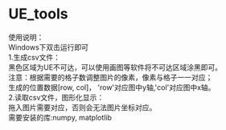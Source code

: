 # UE_tools
使用说明：  
Windows下双击运行即可  
1.生成csv文件：  
黑色区域为UE不可达，可以使用画图等软件将不可达区域涂黑即可。  
注意：根据需要的格子数调整图片的像素，像素与格子一一对应；  
生成的位置数据[row, col]， 'row'对应图中y轴,'col'对应图中x轴。  
2.读取csv文件，图形化显示：  
拖入图片需要对应，否则会无法图片坐标对应。  
需要安装的库:numpy, matplotlib
